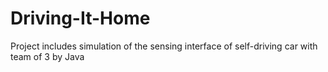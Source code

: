 # Driving-It-Home
Project includes simulation of the sensing interface of self-driving car with team of 3 by Java
